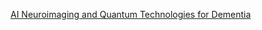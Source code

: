 [AI Neuroimaging and Quantum Technologies for Dementia](https://www.chemicalqdevice.com/ai-neuroimaging-and-quantum-technologies-for-alzheimers-disease)
